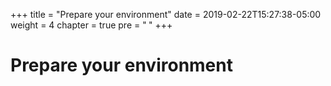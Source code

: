 +++
title = "Prepare your environment"
date = 2019-02-22T15:27:38-05:00
weight = 4
chapter = true
pre = "<b> </b>"
+++



# Prepare your environment
